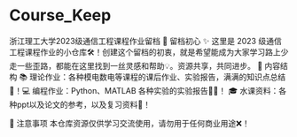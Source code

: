 # Course_Keep
浙江理工大学2023级通信工程课程作业留档
🌱 留档初心​
✨ 这里是 2023 级通信工程课程作业的小仓库🛠️！创建这个留档的初衷，就是希望能成为大家学习路上少走一些歪路，都能在这里找到一丝灵感和帮助💡。资源共享，共同进步。
📁 内容结构​
📚 理论作业：各种模电数电等课程的课后作业、实验报告，满满的知识点总结📝！​
💻 编程作业：Python、MATLAB 各种实验的实验报告👨‍💻！​
🎓 水课资料：各种ppt以及论文的参考，以及复习资料📌！​

📢 注意事项​
本仓库资源仅供学习交流使用，请勿用于任何商业用途❌！​
